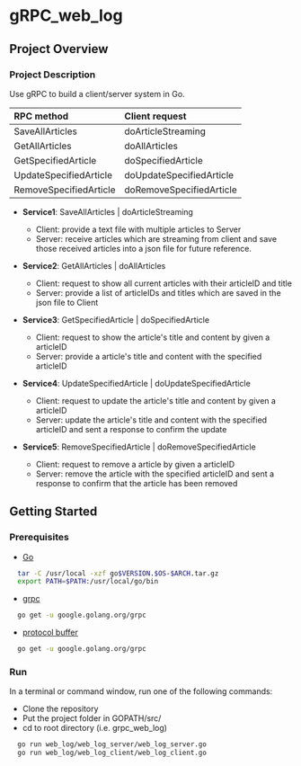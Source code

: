 # gRPC_web_log

## Project Overview
### Project Description

Use gRPC to build a client/server system in Go.

  | RPC method  | Client request |
  | :---  | :---  |
  | SaveAllArticles  | doArticleStreaming  |
  | GetAllArticles | doAllArticles  |
  | GetSpecifiedArticle | doSpecifiedArticle |
  | UpdateSpecifiedArticle| doUpdateSpecifiedArticle  |
  | RemoveSpecifiedArticle | doRemoveSpecifiedArticle |
  
  + __Service1__: SaveAllArticles | doArticleStreaming 
  
    - Client: provide a text file with multiple articles to Server
    - Server: receive articles which are streaming from client and save those received articles into a json file for future reference.    
   
  
  + __Service2__:  GetAllArticles | doAllArticles
  
    - Client: request to show all current articles with their articleID and title
    - Server: provide a list of articleIDs and titles which are saved in the json file to Client
    
  + __Service3__: GetSpecifiedArticle | doSpecifiedArticle
  
    - Client: request to show the article's title and content by given a articleID
    - Server: provide a article's title and content with the specified articleID
    
  + __Service4__: UpdateSpecifiedArticle | doUpdateSpecifiedArticle
  
    - Client: request to update the article's title and content by given a articleID
    - Server: update the article's title and content with the specified articleID and sent a response to confirm the update 
  
  + __Service5__: RemoveSpecifiedArticle | doRemoveSpecifiedArticle
  
    - Client: request to remove a article by given a articleID
    - Server: remove the article with the specified articleID and sent a response to confirm that the article has been removed 
    
    

## Getting Started
### Prerequisites

- [Go](https://golang.org/doc/install)
```bash
  tar -C /usr/local -xzf go$VERSION.$OS-$ARCH.tar.gz
  export PATH=$PATH:/usr/local/go/bin
``` 
- [grpc](https://github.com/grpc/grpc-go)
```bash
  go get -u google.golang.org/grpc
```  
- [protocol buffer](https://github.com/golang/protobuf)
```bash
  go get -u google.golang.org/grpc
```  



### Run

In a terminal or command window, run one of the following commands:

- Clone the repository
- Put the project folder in GOPATH/src/
- cd to root directory (i.e. grpc_web_log)

```bash
  go run web_log/web_log_server/web_log_server.go 
  go run web_log/web_log_client/web_log_client.go 
```  

